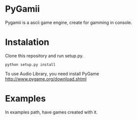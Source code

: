 # PyGamii
Pygamii is a ascii game engine, create for gamming in console.

# Instalation
Clone this repository and run setup.py.

    python setup.py install

To use Audio Library, you need install PyGame http://www.pygame.org/download.shtml

# Examples
In examples path, have games created with it.
